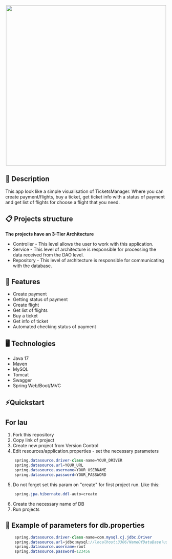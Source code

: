 <div id="header" align="center">
  <img src="logo.png" width="500"/>
</div>

## 📖 Description
This app look like a simple visualisation of TicketsManager. 
Where you can create payment/flights, buy a ticket, get ticket info with a status of payment
and get list of flights for choose a flight that you need.
 
## 📋 Projects structure
**The projects have an 3-Tier Architecture**
- Controller - This level allows the user to work with this application.
- Service - This level of architecture is responsible for processing the data received from the DAO level.
- Repository - This level of architecture is responsible for communicating with the database.

## 🎯 Features
- Create payment
- Getting status of payment
- Create flight
- Get list of flights
- Buy a ticket
- Get info of ticket
- Automated checking status of payment

## 🖥️ Technologies
- Java 17
- Maven
- MySQL
- Tomcat
- Swagger
- Spring Web/Boot/MVC

## ⚡️Quickstart
## For lau
1. Fork this repository
2. Copy link of project
3. Create new project from Version Control
4. Edit resources/application.properties - set the necessary parameters
``` java
    spring.datasource.driver-class-name=YOUR_DRIVER
    spring.datasource.url=YOUR_URL
    spring.datasource.username=YOUR_USERNAME
    spring.datasource.password=YOUR_PASSWORD
```
5. Do not forget set this param on "create" for first project run. Like this: 
``` java
    spring.jpa.hibernate.ddl-auto=create
```
6. Create the necessary name of DB
7. Run projects

## 👀 Example of parameters for db.properties
``` java
    spring.datasource.driver-class-name=com.mysql.cj.jdbc.Driver
    spring.datasource.url=jdbc:mysql://localhost:3306/NameOfDataBase?useUnicode=true&serverTimezone=UTC
    spring.datasource.username=root
    spring.datasource.password=123456
```